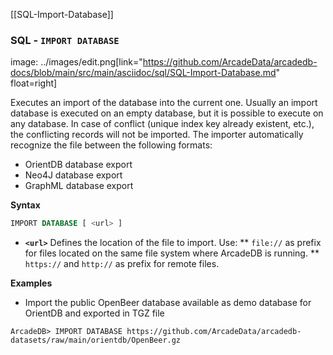 [[SQL-Import-Database]]

### SQL - `IMPORT DATABASE`

image:
../images/edit.png[link="https://github.com/ArcadeData/arcadedb-docs/blob/main/src/main/asciidoc/sql/SQL-Import-Database.md" float=right]

Executes an import of the database into the current one. Usually an import database is executed on an empty database, but it is
possible to execute on any database. In case of conflict (unique index key already existent, etc.), the conflicting records will not
be imported. The importer automatically recognize the file between the following formats:

- OrientDB database export
- Neo4J database export
- GraphML database export

**Syntax**

```sql
IMPORT DATABASE [ <url> ]
```

* **`<url>`** Defines the location of the file to import. Use:
** `file://` as prefix for files located on the same file system where ArcadeDB is running.
** `https://` and `http://` as prefix for remote files.

**Examples**

- Import the public OpenBeer database available as demo database for OrientDB and exported in TGZ file 

```
ArcadeDB> IMPORT DATABASE https://github.com/ArcadeData/arcadedb-datasets/raw/main/orientdb/OpenBeer.gz
```

